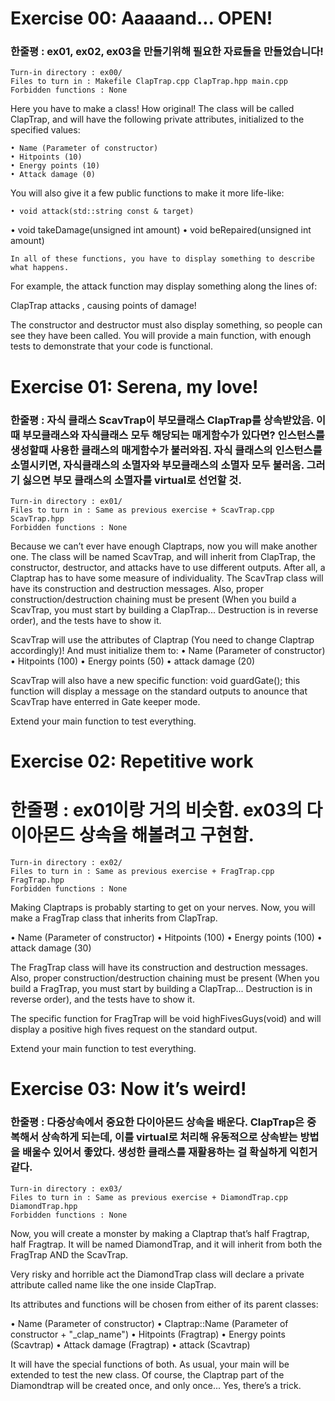 # Exercise 00: Aaaaand... OPEN!
### 한줄평 : ex01, ex02, ex03을 만들기위해 필요한 자료들을 만들었습니다!

```
Turn-in directory : ex00/
Files to turn in : Makefile ClapTrap.cpp ClapTrap.hpp main.cpp
Forbidden functions : None
```

Here you have to make a class! How original!
The class will be called ClapTrap, and will have the following private attributes,
initialized to the specified values:

	• Name (Parameter of constructor)
	• Hitpoints (10)
	• Energy points (10)
	• Attack damage (0)
You will also give it a few public functions to make it more life-like:

	• void attack(std::string const & target)
• void takeDamage(unsigned int amount)
• void beRepaired(unsigned int amount)

	In all of these functions, you have to display something to describe what happens.
For example, the attack function may display something along the lines of:

ClapTrap <name> attacks <target>, causing <damage> points of damage!

The constructor and destructor must also display something, so people can see they
have been called.
You will provide a main function, with enough tests to demonstrate that your code is
functional.

# Exercise 01: Serena, my love!
### 한줄평 : 자식 클래스 ScavTrap이 부모클래스 ClapTrap를 상속받았음. 이 때 부모클래스와 자식클래스 모두 해당되는 매게함수가 있다면? 인스턴스를 생성할때 사용한 클래스의 매게함수가 불러와짐. 자식 클래스의 인스턴스를 소멸시키면, 자식클래스의 소멸자와 부모클래스의 소멸자 모두 불러옴. 그러기 싫으면 부모 클래스의 소멸자를 virtual로 선언할 것. 

```
Turn-in directory : ex01/
Files to turn in : Same as previous exercise + ScavTrap.cpp ScavTrap.hpp
Forbidden functions : None
```

Because we can’t ever have enough Claptraps, now you will make another one.
The class will be named ScavTrap, and will inherit from ClapTrap, the constructor,
destructor, and attacks have to use different outputs. After all, a Claptrap has to have
some measure of individuality.
The ScavTrap class will have its construction and destruction messages. Also, proper
construction/destruction chaining must be present (When you build a ScavTrap, you
must start by building a ClapTrap... Destruction is in reverse order), and the tests have
to show it.

ScavTrap will use the attributes of Claptrap (You need to change Claptrap accordingly)! And must initialize them to:
• Name (Parameter of constructor)
• Hitpoints (100)
• Energy points (50)
• attack damage (20)

ScavTrap will also have a new specific function: void guardGate(); this function
will display a message on the standard outputs to anounce that ScavTrap have enterred
in Gate keeper mode.

Extend your main function to test everything.


# Exercise 02: Repetitive work
# 한줄평 : ex01이랑 거의 비슷함. ex03의 다이아몬드 상속을 해볼려고 구현함. 

```
Turn-in directory : ex02/
Files to turn in : Same as previous exercise + FragTrap.cpp FragTrap.hpp
Forbidden functions : None
```

Making Claptraps is probably starting to get on your nerves.
Now, you will make a FragTrap class that inherits from ClapTrap.

• Name (Parameter of constructor)
• Hitpoints (100)
• Energy points (100)
• attack damage (30)

The FragTrap class will have its construction and destruction messages. Also, proper
construction/destruction chaining must be present (When you build a FragTrap, you
must start by building a ClapTrap... Destruction is in reverse order), and the tests have to show it.

The specific function for FragTrap will be void highFivesGuys(void) and will display a positive high fives request on the standard output.

Extend your main function to test everything.

# Exercise 03: Now it’s weird!
### 한줄평 : 다중상속에서 중요한 다이아몬드 상속을 배운다. ClapTrap은 중복해서 상속하게 되는데, 이를 virtual로 처리해 유동적으로 상속받는 방법을 배울수 있어서 좋았다. 생성한 클래스를 재활용하는 걸 확실하게 익힌거 같다. 


```
Turn-in directory : ex03/
Files to turn in : Same as previous exercise + DiamondTrap.cpp DiamondTrap.hpp
Forbidden functions : None
```

Now, you will create a monster by making a Claptrap that’s half Fragtrap, half Fragtrap.
It will be named DiamondTrap, and it will inherit from both the FragTrap AND the
ScavTrap.

Very risky and horrible act the DiamondTrap class will declare a private attribute
called name like the one inside ClapTrap.

Its attributes and functions will be chosen from either of its parent classes:

• Name (Parameter of constructor)
• Claptrap::Name (Parameter of constructor + "_clap_name")
• Hitpoints (Fragtrap)
• Energy points (Scavtrap)
• Attack damage (Fragtrap)
• attack (Scavtrap)

It will have the special functions of both.
As usual, your main will be extended to test the new class.
Of course, the Claptrap part of the Diamondtrap will be created once, and only once...
Yes, there’s a trick.


